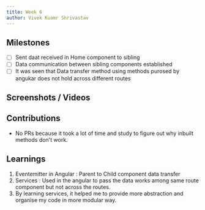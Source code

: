 ```yaml
---
title: Week 6
author: Vivek Kuamr Shrivastav
---
```


## Milestones
- [ ] Sent daat received in Home component to sibling
- [ ] Data communication between sibling components established
- [ ] It was seen that Data transfer method using methods purosed by angukar does not hold across different routes

## Screenshots / Videos 

## Contributions
- No PRs because it took a lot of time and study to figure out why inbuilt methods don't work.
## Learnings
1. Eventemitter in Angular : Parent to Child component data transfer
2. Services : Used in the angular to pass the data works among same route component but not across the routes.
3. By learning services, it helped me to provide more abstraction and organise my code in  more modular way.